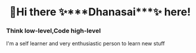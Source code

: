 <h1 align="center" background-color="white">👋Hi there ✨***Dhanasai***✨ here!</h1>

<h3>Think low-level,Code high-level</h3>


<p>I'm a self learner and very enthusiastic person to learn new stuff</p>

<!--
**Dhanasaitholeti/dhanasaitholeti** is a ✨ _special_ ✨ repository because its `README.md` (this file) appears on your GitHub profile.

Here are some ideas to get you started:

- 🔭 I’m currently working on 
- 🌱 I’m currently learning ...
- 👯 I’m looking to collaborate on ...
- 🤔 I’m looking for help with ...
- 💬 Ask me about ...
- 📫 How to reach me: ...
- 😄 Pronouns: ...
- ⚡ Fun fact: ...
-->




